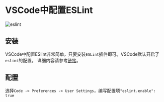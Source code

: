 # VSCode中配置ESLint

![eslint](http://i2.wp.com/blog.reybango.com/wp-content/uploads/2015/12/install-extension.png?resize=640%2C123)

## 安装
VSCode中配置ESlint非常简单，只要安装`ESLint`插件即可。VSCode默认开启了`eslint`的配置。
详细内容请参考[链接](http://blog.reybango.com/2015/12/17/adding-eslint-to-the-microsoft-vs-code-editor/)。

## 配置
选择`Code -> Preferences -> User Settings`，编写配置项`"eslint.enable": true`
